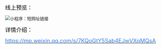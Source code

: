 <p>
	<span style="font-size:18px;color:#000000;">线上预览：</span>
</p>
<p>
</p>
<p>
	<img src="https://s2.ax1x.com/2019/06/07/Vwgtrd.md.jpg"  title="小程序：短网址链接" alt="小程序：短网址链接" /> 
</p>
<p>
</p>
<p>
	<span style="color:#000000;font-size:18px;">详情介绍：</span>
</p>
<p>
</p>
<p>
	<a href="https://mp.weixin.qq.com/s/7KQoGtY5Sab4EJwVXqMQsA" target="_blank"><span style="color:#337FE5;font-size:18px;">https://mp.weixin.qq.com/s/7KQoGtY5Sab4EJwVXqMQsA</span></a> 
</p>
